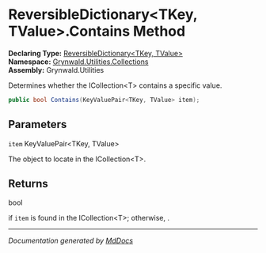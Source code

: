 ﻿<!--  
  <auto-generated>   
    The contents of this file were generated by a tool.  
    Changes to this file may be list if the file is regenerated  
  </auto-generated>   
-->

# ReversibleDictionary\<TKey, TValue\>.Contains Method

**Declaring Type:** [ReversibleDictionary\<TKey, TValue\>](../index.md)  
**Namespace:** [Grynwald.Utilities.Collections](../../index.md)  
**Assembly:** Grynwald.Utilities

Determines whether the ICollection\<T\> contains a specific value.

```csharp
public bool Contains(KeyValuePair<TKey, TValue> item);
```

## Parameters

`item`  KeyValuePair\<TKey, TValue\>

The object to locate in the ICollection\<T\>.

## Returns

bool

 if `item` is found in the ICollection\<T\>; otherwise, .

___

*Documentation generated by [MdDocs](https://github.com/ap0llo/mddocs)*
